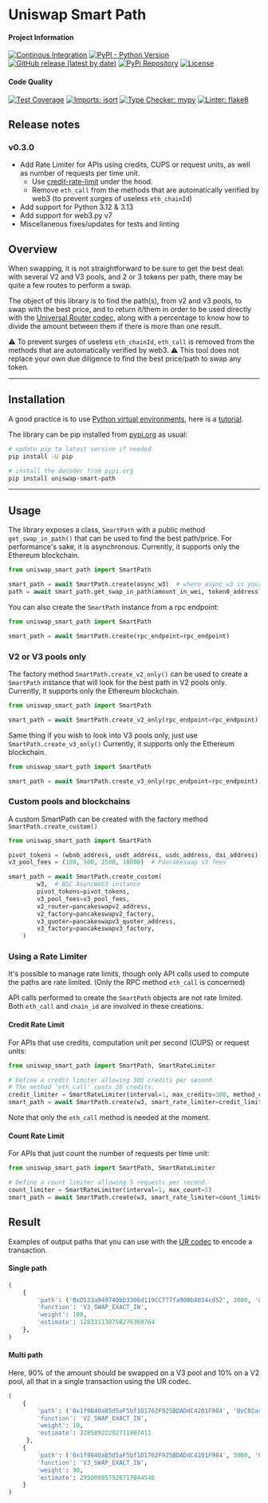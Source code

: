 # Uniswap Smart Path

#### Project Information
[![Continous Integration](https://github.com/Elnaril/uniswap-smart-path/actions/workflows/ci.yml/badge.svg)](https://github.com/Elnaril/uniswap-smart-path/actions/workflows/ci.yml)
[![PyPI - Python Version](https://img.shields.io/pypi/pyversions/uniswap-smart-path)](https://pypi.org/project/uniswap-smart-path/)
[![GitHub release (latest by date)](https://img.shields.io/github/v/release/Elnaril/uniswap-smart-path)](https://github.com/Elnaril/uniswap-smart-path/releases)
[![PyPi Repository](https://img.shields.io/badge/repository-pipy.org-blue)](https://pypi.org/project/uniswap-smart-path/)
[![License](https://img.shields.io/github/license/Elnaril/uniswap-smart-path)](https://github.com/Elnaril/uniswap-smart-path/blob/master/LICENSE)

#### Code Quality
[![Test Coverage](https://img.shields.io/badge/dynamic/json?color=blueviolet&label=coverage&query=%24.totals.percent_covered_display&suffix=%25&url=https%3A%2F%2Fraw.githubusercontent.com%2FElnaril%2Funiswap-smart-path%2Fmaster%2Fcoverage.json)](https://github.com/Elnaril/uniswap-smart-path/blob/master/coverage.json)
[![Imports: isort](https://img.shields.io/badge/%20imports-isort-%231674b1?style=flat&labelColor=ef8336)](https://pycqa.github.io/isort/)
[![Type Checker: mypy](https://img.shields.io/badge/%20type%20checker-mypy-%231674b1?style=flat&labelColor=ef8336)](https://mypy-lang.org/)
[![Linter: flake8](https://img.shields.io/badge/%20linter-flake8-%231674b1?style=flat&labelColor=ef8336)](https://flake8.pycqa.org/en/latest/)

## Release notes
### v0.3.0
* Add Rate Limiter for APIs using credits, CUPS or request units, as well as number of requests per time unit.
  * Use [credit-rate-limit](https://github.com/Elnaril/credit-rate-limit) under the hood.
  * Remove `eth_call` from the methods that are automatically verified by web3 (to prevent surges of useless `eth_chainId`)
* Add support for Python 3.12 & 3.13
* Add support for web3.py v7
* Miscellaneous fixes/updates for tests and linting

## Overview 

When swapping, it is not straightforward to be sure to get the best deal: with several V2 and V3 pools, and 2 or 3 tokens per path, there may be quite a few routes to perform a swap.

The object of this library is to find the path(s), from v2 and v3 pools, to swap with the best price,
and to return it/them in order to be used directly with the [Universal Router codec](https://github.com/Elnaril/uniswap-universal-router-decoder),
along with a percentage to know how to divide the amount between them if there is more than one result.

⚠ To prevent surges of useless `eth_chainId`, `eth_call` is removed from the methods that are automatically verified by web3.
⚠ This tool does not replace your own due diligence to find the best price/path to swap any token.

---

## Installation
A good practice is to use [Python virtual environments](https://python.readthedocs.io/en/latest/library/venv.html), here is a [tutorial](https://www.freecodecamp.org/news/how-to-setup-virtual-environments-in-python/).

The library can be pip installed from [pypi.org](https://pypi.org/project/uniswap-smart-path/) as usual:

```bash
# update pip to latest version if needed
pip install -U pip

# install the decoder from pypi.org
pip install uniswap-smart-path
```

---

## Usage

The library exposes a class, `SmartPath` with a public method `get_swap_in_path()` that can be used to find the best path/price.
For performance's sake, it is asynchronous. Currently, it supports only the Ethereum blockchain.

```python
from uniswap_smart_path import SmartPath

smart_path = await SmartPath.create(async_w3)  # where async_w3 is your AsyncWeb3 instance
path = await smart_path.get_swap_in_path(amount_in_wei, token0_address, token1_address)

```

You can also create the `SmartPath` instance from a rpc endpoint:
```python
from uniswap_smart_path import SmartPath

smart_path = await SmartPath.create(rpc_endpoint=rpc_endpoint)

```

### V2 or V3 pools only
The factory method `SmartPath.create_v2_only()` can be used to create a `SmartPath` instance that will look for the best path in V2 pools only.
Currently, it supports only the Ethereum blockchain.

```python
from uniswap_smart_path import SmartPath

smart_path = await SmartPath.create_v2_only(rpc_endpoint=rpc_endpoint)  # could also use an AsyncWeb3 instance i/o rpc

```

Same thing if you wish to look into V3 pools only, just use `SmartPath.create_v3_only()`
Currently, it supports only the Ethereum blockchain.

```python
from uniswap_smart_path import SmartPath

smart_path = await SmartPath.create_v3_only(rpc_endpoint=rpc_endpoint)  # could also use an AsyncWeb3 instance i/o rpc

```

### Custom pools and blockchains
A custom SmartPath can be created with the factory method `SmartPath.create_custom()`

```python
from uniswap_smart_path import SmartPath

pivot_tokens = (wbnb_address, usdt_address, usdc_address, dai_address)  # BSC addresses
v3_pool_fees = (100, 500, 2500, 10000)  # Pancakeswap v3 fees

smart_path = await SmartPath.create_custom(
        w3,  # BSC AsyncWeb3 instance
        pivot_tokens=pivot_tokens,
        v3_pool_fees=v3_pool_fees,
        v2_router=pancakeswapv2_address,
        v2_factory=pancakeswapv2_factory,
        v3_quoter=pancakeswapv3_quoter_address,
        v3_factory=pancakeswapv3_factory,
    )
```

### Using a Rate Limiter
It's possible to manage rate limits, though only API calls used to compute the paths are rate limited.
(Only the RPC method `eth_call` is concerned)

API calls performed to create the `SmartPath` objects are not rate limited.
Both `eth_call` and `chain_id` are involved in these creations.

#### Credit Rate Limit
For APIs that use credits, computation unit per second (CUPS) or request units:
```python
from uniswap_smart_path import SmartPath, SmartRateLimiter

# Define a credit limiter allowing 300 credits per second.
# The method 'eth_call' costs 20 credits.
credit_limiter = SmartRateLimiter(interval=1, max_credits=300, method_credits={"eth_call": 20})
smart_path = await SmartPath.create(w3, smart_rate_limiter=credit_limiter)
```
Note that only the `eth_call` method is needed at the moment.

#### Count Rate Limit
For APIs that just count the number of requests per time unit:
```python
from uniswap_smart_path import SmartPath, SmartRateLimiter

# Define a count limiter allowing 5 requests per second.
count_limiter = SmartRateLimiter(interval=1, max_count=5)
smart_path = await SmartPath.create(w3, smart_rate_limiter=count_limiter)
```

## Result
Examples of output paths that you can use with the [UR codec](https://github.com/Elnaril/uniswap-universal-router-decoder) to encode a transaction.

#### Single path
```python
(
    {
        'path': ('0xD533a949740bb3306d119CC777fa900bA034cd52', 3000, '0xC02aaA39b223FE8D0A0e5C4F27eAD9083C756Cc2', 3000, '0x9f8F72aA9304c8B593d555F12eF6589cC3A579A2'),
        'function': 'V3_SWAP_EXACT_IN',
        'weight': 100,
        'estimate': 128331138758276360764
    },
)
```

#### Multi path
Here, 90% of the amount should be swapped on a V3 pool and 10% on a V2 pool, all that in a single transaction using the UR codec.
```python
(
    {
        'path': ('0x1f9840a85d5aF5bf1D1762F925BDADdC4201F984', '0xC02aaA39b223FE8D0A0e5C4F27eAD9083C756Cc2'),
        'function': 'V2_SWAP_EXACT_IN',
        'weight': 10,
        'estimate': 32858922292711987411
     },
    {
        'path': ('0x1f9840a85d5aF5bf1D1762F925BDADdC4201F984', 3000, '0xC02aaA39b223FE8D0A0e5C4F27eAD9083C756Cc2'),
        'function': 'V3_SWAP_EXACT_IN',
        'weight': 90,
        'estimate': 295000857928717844546
    }
)
```
